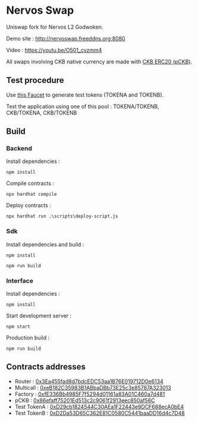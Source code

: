 # Nervos Swap
Uniswap fork for Nervos L2 Godwoken.

Demo site : http://nervoswap.freeddns.org:8080

Video : https://youtu.be/O501_cvzmm4

All swaps involving CKB native currency are made with [CKB ERC20 (pCKB)](https://v1.aggron.gwscan.com/account/0x86efaff75201Ed513c2c9061f2913eec850af56C).

## Test procedure

Use [this Faucet](http://nervoswap.freeddns.org:8081) to generate test tokens (TOKENA and TOKENB).

Test the application using one of this pool : TOKENA/TOKENB, CKB/TOKENA, CKB/TOKENB

## Build

### Backend

Install dependencies :
```
npm install
```
Compile contracts :
```
npx hardhat compile
```

Deploy contracts :
```
npx hardhat run .\scripts\deploy-script.js
```

### Sdk

Install dependencies and build :
```
npm install
```
```
npm run build
```

### Interface

Install dependencies :
```
npm install
```

Start development server :
```
npm start
```

Production build :
```
npm run build
```

## Contracts addresses

* Router : [0x3Ea455fad8d7bdcEDC53aa1B76E019712D0e6134](https://v1.aggron.gwscan.com/account/0x3Ea455fad8d7bdcEDC53aa1B76E019712D0e6134)
* Multicall : [0xeB182C35983B1ABbaDBb73E25c3e85787A323013](https://v1.aggron.gwscan.com/account/0xeB182C35983B1ABbaDBb73E25c3e85787A323013)
* Factory : [0xfE336Bb4985F7f5294d01161a83A01C460a7d481](https://v1.aggron.gwscan.com/account/0xfE336Bb4985F7f5294d01161a83A01C460a7d481)
* pCKB : [0x86efaff75201Ed513c2c9061f2913eec850af56C](https://v1.aggron.gwscan.com/account/0x86efaff75201Ed513c2c9061f2913eec850af56C)
* Test TokenA : [0xD29cb1824544C30AEa1F22443e9DCF688ecA0bE4](https://v1.aggron.gwscan.com/account/0xD29cb1824544C30AEa1F22443e9DCF688ecA0bE4)
* Test TokenB : [0xD2Da53D65C362E81C0580C5441baaDD16d4c7D48](https://v1.aggron.gwscan.com/account/0xD2Da53D65C362E81C0580C5441baaDD16d4c7D48)
